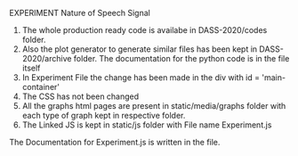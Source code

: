 EXPERIMENT Nature of Speech Signal

1. The whole production ready code is availabe in DASS-2020/codes folder.
2. Also the plot generator to generate similar files has been kept in DASS-2020/archive folder. The documentation for the python code is in the file itself
4. In Experiment File the change has been made in the div with id = 'main-container'
5. The CSS has not been changed
6. All the graphs html pages are present in static/media/graphs folder with each type of graph kept in respective folder.
7. The Linked JS is kept in static/js folder with File name Experiment.js

The Documentation for Experiment.js is written in the file.
